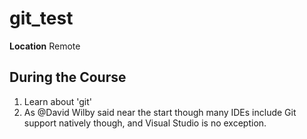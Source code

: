 # git_test

**Location** Remote

## During the Course
1. Learn about 'git'
2. As @David Wilby said near the start though many IDEs include Git support natively though, and Visual Studio is no exception.
